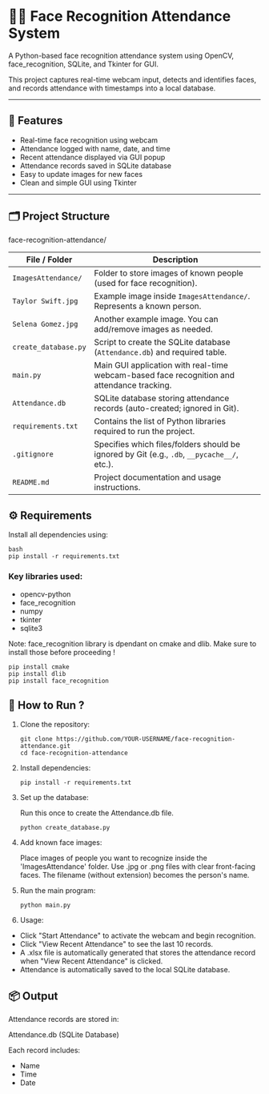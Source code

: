 # 🧑‍💻 Face Recognition Attendance System

A Python-based face recognition attendance system using OpenCV, face_recognition, SQLite, and Tkinter for GUI.

This project captures real-time webcam input, detects and identifies faces, and records attendance with timestamps into a local database.

---

## 📸 Features

- Real-time face recognition using webcam
- Attendance logged with name, date, and time
- Recent attendance displayed via GUI popup
- Attendance records saved in SQLite database
- Easy to update images for new faces
- Clean and simple GUI using Tkinter

---

## 🗂 Project Structure

face-recognition-attendance/

| File / Folder        | Description                                                                                 |
| -------------------- | ------------------------------------------------------------------------------------------- |
| `ImagesAttendance/`  | Folder to store images of known people (used for face recognition).                         |
| `Taylor Swift.jpg`   | Example image inside `ImagesAttendance/`. Represents a known person.                        |
| `Selena Gomez.jpg`   | Another example image. You can add/remove images as needed.                                 |
| `create_database.py` | Script to create the SQLite database (`Attendance.db`) and required table.                  |
| `main.py`            | Main GUI application with real-time webcam-based face recognition and attendance tracking.  |
| `Attendance.db`      | SQLite database storing attendance records (auto-created; ignored in Git).                  |
| `requirements.txt`   | Contains the list of Python libraries required to run the project.                          |
| `.gitignore`         | Specifies which files/folders should be ignored by Git (e.g., `.db`, `__pycache__/`, etc.). |
| `README.md`          | Project documentation and usage instructions.                                               |


## ⚙️ Requirements

Install all dependencies using:

```
bash
pip install -r requirements.txt
```

### Key libraries used:

- opencv-python
- face_recognition
- numpy
- tkinter 
- sqlite3 

Note: face_recognition library is dpendant on cmake and dlib. Make sure to install those before proceeding !

```
pip install cmake
pip install dlib
pip install face_recognition
```

## 🚀 How to Run ?

1. Clone the repository:

   ```
   git clone https://github.com/YOUR-USERNAME/face-recognition-attendance.git
   cd face-recognition-attendance
   ```
2. Install dependencies:
   ```
   pip install -r requirements.txt
   ```
3. Set up the database:

   Run this once to create the Attendance.db file.
   ```
   python create_database.py
   ```
4. Add known face images:

   Place images of people you want to recognize inside the 'ImagesAttendance' folder. Use .jpg or .png files with clear front-facing faces. The filename (without extension) becomes the person's name.
5. Run the main program:
   ```
   python main.py
   ```
6. Usage:

- Click "Start Attendance" to activate the webcam and begin recognition.
- Click "View Recent Attendance" to see the last 10 records.
- A .xlsx file is automatically generated that stores the attendance record when "View Recent Attendance" is clicked.
- Attendance is automatically saved to the local SQLite database.

## 📦 Output
Attendance records are stored in:

Attendance.db (SQLite Database)

Each record includes:

- Name
- Time
- Date
